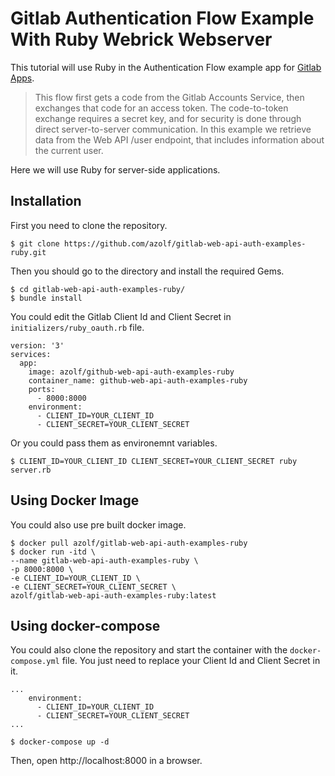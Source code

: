 # Gitlab Authentication Flow Example With Ruby Webrick Webserver

This tutorial will use Ruby in the Authentication Flow example app for [Gitlab Apps](https://docs.gitlab.com/ee/integration/oauth_provider.html#create-a-user-owned-application).

> This flow first gets a code from the Gitlab Accounts Service, then exchanges that code for an access token. The code-to-token exchange requires a secret key, and for security is done through direct server-to-server communication.
In this example we retrieve data from the Web API /user endpoint, that includes information about the current user.

Here we will use Ruby for server-side applications.

## Installation
First you need to clone the repository.
```
$ git clone https://github.com/azolf/gitlab-web-api-auth-examples-ruby.git
```
Then you should go to the directory and install the required Gems.
```
$ cd gitlab-web-api-auth-examples-ruby/
$ bundle install
```

You could edit the Gitlab Client Id and Client Secret in `initializers/ruby_oauth.rb` file.
```
version: '3'
services:
  app:
    image: azolf/github-web-api-auth-examples-ruby
    container_name: github-web-api-auth-examples-ruby
    ports:
      - 8000:8000
    environment:
      - CLIENT_ID=YOUR_CLIENT_ID
      - CLIENT_SECRET=YOUR_CLIENT_SECRET
```

Or you could pass them as environemnt variables.
```
$ CLIENT_ID=YOUR_CLIENT_ID CLIENT_SECRET=YOUR_CLIENT_SECRET ruby server.rb
```

## Using Docker Image
You could also use pre built docker image.

```
$ docker pull azolf/gitlab-web-api-auth-examples-ruby
$ docker run -itd \
--name gitlab-web-api-auth-examples-ruby \
-p 8000:8000 \
-e CLIENT_ID=YOUR_CLIENT_ID \
-e CLIENT_SECRET=YOUR_CLIENT_SECRET \
azolf/gitlab-web-api-auth-examples-ruby:latest
```

## Using docker-compose
You could also clone the repository and start the container with the `docker-compose.yml` file. You just need to replace your Client Id and Client Secret in it.
```
...
    environment:
      - CLIENT_ID=YOUR_CLIENT_ID
      - CLIENT_SECRET=YOUR_CLIENT_SECRET
...
```

```
$ docker-compose up -d
```

Then, open http://localhost:8000 in a browser.